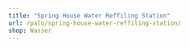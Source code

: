```yaml
---
title: "Spring House Water Reffiling Station"
url: /palo/spring-house-water-reffiling-station/
shop: Wasser
---
```

